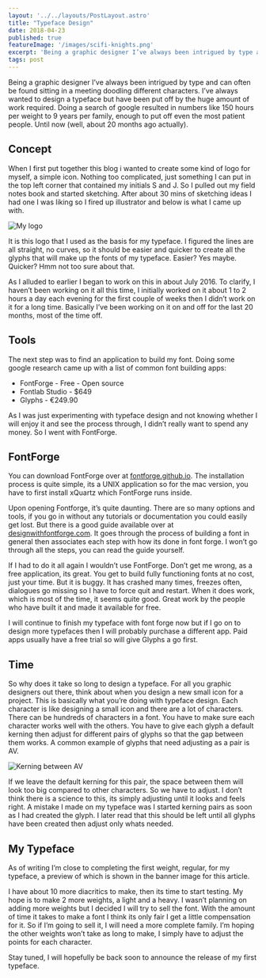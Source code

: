 ```yaml
---
layout: '../../layouts/PostLayout.astro'
title: "Typeface Design"
date: 2018-04-23
published: true
featureImage: '/images/scifi-knights.png'
excerpt: 'Being a graphic designer I’ve always been intrigued by type and can often be found sitting in a meeting doodling different characters. I’ve always wanted to design a typeface but have been put off by the huge amount of work required.'
tags: post
---
```

Being a graphic designer I’ve always been intrigued by type and can often be found sitting in a meeting doodling different characters. I’ve always wanted to design a typeface but have been put off by the huge amount of work required. Doing a search of google resulted in numbers like 150 hours per weight to 9 years per family, enough to put off even the most patient people. Until now (well, about 20 months ago actually).

## Concept

When I first put together this blog i wanted to create some kind of logo for myself, a simple icon. Nothing too complicated, just something I can put in the top left corner that contained my initials S and J. So I pulled out my field notes book and started sketching. After about 30 mins of sketching ideas I had one I was liking so I fired up illustrator and below is what I came up with.

<img src="/images/sj-logo.png" class="contentImage contentImage--center" alt="My logo" />

It is this logo that I used as the basis for my typeface. I figured the lines are all straight, no curves, so it should be easier and quicker to create all the glyphs that will make up the fonts of my typeface. Easier? Yes maybe. Quicker? Hmm not too sure about that. 

As I alluded to earlier I began to work on this in about July 2016. To clarify, I haven’t been working on it all this time, I initially worked on it about 1 to 2 hours a day each evening for the first couple of weeks then I didn’t work on it for a long time. Basically I’ve been working on it on and off for the last 20 months, most of the time off.

## Tools

The next step was to find an application to build my font. Doing some google research came up with a list of common font building apps:

* FontForge - Free - Open source
* Fontlab Studio - $649
* Glyphs - €249.90

As I was just experimenting with typeface design and not knowing whether I will enjoy it and see the process through, I didn’t really want to spend any money. So I went with FontForge.

## FontForge

You can download FontForge over at [fontforge.github.io](https://fontforge.github.io "FontForge"). The installation process is quite simple, its a UNIX application so for the mac version, you have to first install xQuartz which FontForge runs inside.

Upon opening Fontforge, it’s quite daunting. There are so many options and tools, if you go in without any tutorials or documentation you could easily get lost. But there is a good guide available over at [designwithfontforge.com](http://designwithfontforge.com "Design with FontForge"). It goes through the process of building a font in general then associates each step with how its done in font forge. I won’t go through all the steps, you can read the guide yourself.

If I had to do it all again I wouldn’t use FontForge. Don’t get me wrong, as a free application, its great. You get to build fully functioning fonts at no cost, just your time. But it is buggy. It has crashed many times, freezes often, dialogues go missing so I have to force quit and restart. When it does work, which is most of the time, it seems quite good. Great work by the people who have built it and made it available for free.

I will continue to finish my typeface with font forge now but if I go on to design more typefaces then I will probably purchase a different app. Paid apps usually have a free trial so will give Glyphs a go first.

## Time

So why does it take so long to design a typeface. For all you graphic designers out there, think about when you design a new small icon for a project. This is basically what you’re doing with typeface design. Each character is like designing a small icon and there are a lot of characters. There can be hundreds of characters in a font. You have to make sure each character works well with the others. You have to give each glyph a default kerning then adjust for different pairs of glyphs so that the gap between them works. A common example of glyphs that need adjusting as a pair is AV.

<img src="/images/kerning.png" class="contentImage contentImage--center" alt="Kerning between AV" />

If we leave the default kerning for this pair, the space between them will look too big compared to other characters. So we have to adjust. I don’t think there is a science to this, its simply adjusting until it looks and feels right. A mistake I made on my typeface was I started kerning pairs as soon as I had created the glyph. I later read that this should be left until all glyphs have been created then adjust only whats needed.

## My Typeface

As of writing I’m close to completing the first weight, regular, for my typeface, a preview of which is shown in the banner image for this article.

I have about 10 more diacritics to make, then its time to start testing. My hope is to make 2 more weights, a light and a heavy. I wasn’t planning on adding more weights but I decided I will try to sell the font. With the amount of time it takes to make a font I think its only fair I get a little compensation for it. So if I’m going to sell it, I will need a more complete family. I’m hoping the other weights won’t take as long to make, I simply have to adjust the points for each character.

Stay tuned, I will hopefully be back soon to announce the release of my first typeface.

